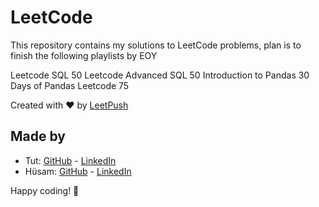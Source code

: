 # LeetCode

This repository contains my solutions to LeetCode problems, plan is to finish the following playlists by EOY

Leetcode SQL 50
Leetcode Advanced SQL 50
Introduction to Pandas
30 Days of Pandas
Leetcode 75

Created with :heart: by [LeetPush](https://github.com/husamahmud/LeetPush)

 
 
 
 
 ## Made by 
 - Tut: [GitHub](https://github.com/TutTrue) - [LinkedIn](https://www.linkedin.com/in/mahmoud-hamdy-8b6825245/)
 - Hüsam: [GitHub](https://github.com/husamahmud) - [LinkedIn](https://www.linkedin.com/in/husamahmud/)

 Happy coding! 🚀
